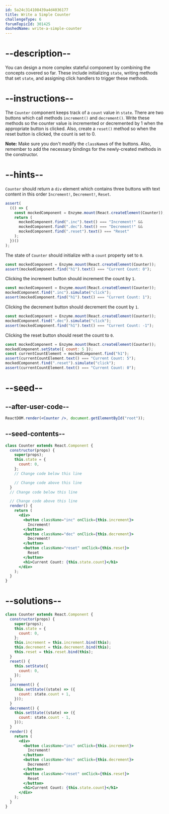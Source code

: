 ```yaml
---
id: 5a24c314108439a4d4036177
title: Write a Simple Counter
challengeType: 6
forumTopicId: 301425
dashedName: write-a-simple-counter
---
```


# --description--

You can design a more complex stateful component by combining the concepts covered so far. These include initializing `state`, writing methods that set `state`, and assigning click handlers to trigger these methods.

# --instructions--

The `Counter` component keeps track of a `count` value in `state`. There are two buttons which call methods `increment()` and `decrement()`. Write these methods so the counter value is incremented or decremented by 1 when the appropriate button is clicked. Also, create a `reset()` method so when the reset button is clicked, the count is set to 0.

**Note:** Make sure you don't modify the `className`s of the buttons. Also, remember to add the necessary bindings for the newly-created methods in the constructor.

# --hints--

`Counter` should return a `div` element which contains three buttons with text content in this order `Increment!`, `Decrement!`, `Reset`.

```js
assert(
  (() => {
    const mockedComponent = Enzyme.mount(React.createElement(Counter));
    return (
      mockedComponent.find(".inc").text() === "Increment!" &&
      mockedComponent.find(".dec").text() === "Decrement!" &&
      mockedComponent.find(".reset").text() === "Reset"
    );
  })()
);
```

The state of `Counter` should initialize with a `count` property set to `0`.

```js
const mockedComponent = Enzyme.mount(React.createElement(Counter));
assert(mockedComponent.find("h1").text() === "Current Count: 0");
```

Clicking the increment button should increment the count by `1`.

```js
const mockedComponent = Enzyme.mount(React.createElement(Counter));
mockedComponent.find(".inc").simulate("click");
assert(mockedComponent.find("h1").text() === "Current Count: 1");
```

Clicking the decrement button should decrement the count by `1`.

```js
const mockedComponent = Enzyme.mount(React.createElement(Counter));
mockedComponent.find(".dec").simulate("click");
assert(mockedComponent.find("h1").text() === "Current Count: -1");
```

Clicking the reset button should reset the count to `0`.

```js
const mockedComponent = Enzyme.mount(React.createElement(Counter));
mockedComponent.setState({ count: 5 });
const currentCountElement = mockedComponent.find("h1");
assert(currentCountElement.text() === "Current Count: 5");
mockedComponent.find(".reset").simulate("click");
assert(currentCountElement.text() === "Current Count: 0");
```

# --seed--

## --after-user-code--

```jsx
ReactDOM.render(<Counter />, document.getElementById("root"));
```

## --seed-contents--

```jsx
class Counter extends React.Component {
  constructor(props) {
    super(props);
    this.state = {
      count: 0,
    };
    // Change code below this line

    // Change code above this line
  }
  // Change code below this line

  // Change code above this line
  render() {
    return (
      <div>
        <button className="inc" onClick={this.increment}>
          Increment!
        </button>
        <button className="dec" onClick={this.decrement}>
          Decrement!
        </button>
        <button className="reset" onClick={this.reset}>
          Reset
        </button>
        <h1>Current Count: {this.state.count}</h1>
      </div>
    );
  }
}
```

# --solutions--

```jsx
class Counter extends React.Component {
  constructor(props) {
    super(props);
    this.state = {
      count: 0,
    };
    this.increment = this.increment.bind(this);
    this.decrement = this.decrement.bind(this);
    this.reset = this.reset.bind(this);
  }
  reset() {
    this.setState({
      count: 0,
    });
  }
  increment() {
    this.setState((state) => ({
      count: state.count + 1,
    }));
  }
  decrement() {
    this.setState((state) => ({
      count: state.count - 1,
    }));
  }
  render() {
    return (
      <div>
        <button className="inc" onClick={this.increment}>
          Increment!
        </button>
        <button className="dec" onClick={this.decrement}>
          Decrement!
        </button>
        <button className="reset" onClick={this.reset}>
          Reset
        </button>
        <h1>Current Count: {this.state.count}</h1>
      </div>
    );
  }
}
```
